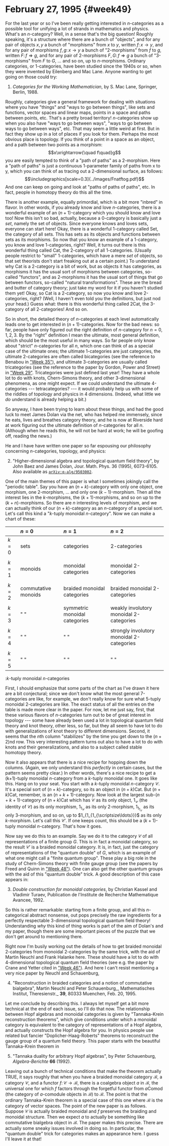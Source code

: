 # February 27, 1995 {#week49}

For the last year or so I've been really getting interested in
$n$-categories as a possible tool for unifying a lot of strands in
mathematics and physics. What's an $n$-category? Well, in a sense that's
the big question! Roughly speaking, it's a structure where there are a
bunch of "objects", and for any pair of objects $x,y$ a bunch of
"morphisms" from $x$ to $y$, written $f\colon x \to y$, and for any pair of
morphisms $f, g\colon x \to y$ a bunch of "2-morphisms" from $f$ to $g$, written $F\colon f \Rightarrow g$, and for any pair of 2-morphisms $F, G\colon f \Rightarrow g$ a bunch of
"3-morphisms" from $F$ to $G$, ... and so on, up to $n$-morphisms. Ordinary
categories, or 1-categories, have been studied since the 1940s or so,
when they were invented by Eilenberg and Mac Lane. Anyone wanting to get
going on those could try:

1) _Categories for the Working Mathematician_, by S. Mac Lane, Springer, Berlin, 1988.

Roughly, categories give a general framework for dealing with situations
where you have "things" and "ways to go between things", like sets
and functions, vector spaces and linear maps, points in a space and
paths between points, etc. That's a pretty broad territory!
$n$-categories show up when you also have "ways to go between ways",
"ways to go between ways to go between ways", etc. That may seem a
little weird at first. But in fact they show up in a lot of places if
you look for them. Perhaps the most obvious place is topology. If you
think of a point in a space as an object, and a path between two points
as a morphism:
$$x\xrightarrow{\quad f\quad}g$$
you are easily tempted to think of a "path of paths" as a 2-morphism.
Here a "path of paths" is just a continuous 1-parameter family of
paths from x to y, which you can think of as tracing out a 2-dimensional
surface, as follows:
$$\includegraphics[scale=0.3]{../images/Fnatftog.pdf}$$
And one can keep on going and look at "paths of paths of paths", etc.
In fact, people in homotopy theory do this all the time.

There is another example, equally primordial, which is a bit more
"inbred" in flavor. In other words, if you already know and love
$n$-categories, there is a wonderful example of an $(n+1)$-category which
you should know and love too! Now this isn't so bad, actually, because
a 0-category is basically just a *set*, namely the set of objects. Since
everyone knows and loves sets, everyone can start here! Okay, there is a
wonderful 1-category called Set, the category of all sets. This has sets
as its objects and functions between sets as its morphisms. So now that
you know an example of a 1-category, you know and love 1-categories,
right? Well, it turns out there is this wonderful thing called Cat, the
2-category of all 1-categories. (Usually people restrict to "small"
1-categories, which have a mere *set* of objects, so that set theorists
don't start freaking out at a certain point.) To understand why Cat is
a 2-category is a bit of work, but as objects it has categories, as
morphisms it has the usual sort of morphisms between categories,
so-called "functors", and as 2-morphisms it has the usual sort of
things that go between functors, so-called "natural transformations".
These are the bread and butter of category theory; just take my word for
it if you haven't studied them yet! Okay, so Cat is a 2-category, so
now you know and love 2-categories, right? (Well, I haven't even told
you the definitions, but just nod your head.) Guess what: there is this
wonderful thing called 2Cat, the 3-category of all 2-categories! And so
on.

So in short, the detailed theory of $n$-categories at each level
automatically leads one to get interested in $(n+1)$-categories. Now for
the bad news: so far, people have only figured out the right definition
of $n$-category for $n = 0, 1, 2, 3$. By the "right" definition I mean
the ultimate, most general definition, which should be the most useful
in many ways. So far people only know about "strict" $n$-categories for
all $n$, which one can think of as a special case of the ultimate ones;
the ultimate 1-categories are just categories, the ultimate 2-categories
are often called bicategories (see the reference to Benabou in
["Week 35"](#week35)), and ultimate 3-categories are usually called
tricategories (see the reference to the paper by Gordon, Power and
Street) in ["Week 29"](#week29). Tricategories were just defined last
year! They have a whole lot to do with knots, Chern-Simons theory, and
other 3-dimensional phenomena, as one might expect. If we could
understand the ultimate 4-categories --- tetracategories? --- it would
probably help us with some of the riddles of topology and physics in 4
dimensions. (Indeed, what little we *do* understand is already helping a
bit.)

So anyway, I have been trying to learn about these things, and had the
good luck to meet James Dolan via the net, who has helped me immensely,
since he eats, lives and breathes category theory, and he is now at
Riverside hard at work figuring out the ultimate definition of
$n$-categories for all $n$. (Although when he reads this, he will not be
hard at work; he will be goofing off, reading the news.)

He and I have have written one paper so far espousing our philosophy
concerning $n$-categories, topology, and physics:

2) "Higher-dimensional algebra and topological quantum field theory", by John Baez and James Dolan, Jour. Math. Phys. 36 (1995), 6073-6105. Also available as [`arXiv:q-alg/9503002`](http://arxiv.org/abs/q-alg/9503002).

One of the main themes of this paper is what I sometimes jokingly call
the "periodic table". Say you have an $(n+k)$-category with only one
object, one morphism, one 2-morphism, ... and only one $(k-1)$-morphism.
Then all the interest lies in the $k$-morphisms, the $(k+1)$-morphisms, and
so on up to the $(k+n)$-morphisms. So there are $n$ interesting levels of
morphism, and we can actually think of our $(n+k)$-category as an
$n$-category of a special sort. Let's call this kind a "$k$-tuply monoidal
$n$-category". Now we can make a chart of these:

|       | $n=0$ | $n=1$ | $n=2$ |
| ----- | :--- | :--- | :--- |
| $k=0$ | sets | categories | 2-categories |
| | | | |
| $k=1$ | monoids | monoidal categories | monoidal 2-categories |
| | | | |
| $k=2$ | commutative monoids | braided monoidal categories | braided monoidal 2-categories |
| | | | |
| $k=3$ | " " | symmetric monoidal categories | weakly involutory monoidal 2-categories |
| | | | |
| $k=4$ | " " | " " | strongly involutory monoidal 2-categories |
| | | | |
| $k=5$ | " " | " " | " " |

:$k$-tuply monoidal $n$-categories

First, I should emphasize that some parts of the chart as I've drawn it
here are a bit conjectural; since we don't know what the most general
7-categories are like, for example, we don't really know for sure what
5-tuply monoidal 2-categories are like. The exact status of all the
entries on the table is made more clear in the paper. For now, let me
just say, first, that these various flavors of $n$-categories turn out to
be of great interest in topology --- some have already been used a lot in
topological quantum field theory and knot theory, other less, so far,
but they all seem to have lot to do with generalizations of knot theory
to different dimensions. Second, it seems that the $n$th column
"stabilizes" by the time you get down to the $(n+2)$nd row. This very
interesting pattern turns out also to have a lot to do with knots and
their generalizations, and also to a subject called stable homotopy
theory.

Now it also appears that there is a nice recipe for hopping down the
columns. (Again, we only understand this *perfectly* in certain cases,
but the pattern seems pretty clear.) In other words, there's a nice
recipe to get a (k+1)-tuply monoidal $n$-category from a $k$-tuply monoidal
one. It goes like this. Hang on to your seat. You start with a $k$-tuply
monoidal $n$-category $\mathcal{C}$. It's a special sort of $(n+k)$-category, so its an
object in $(n+k)\mathsf{Cat}$. But $(n+k)\mathsf{Cat}$, remember, is an $(n+k+1)$-category. Now
look at the largest sub-$(n+k+1)$-category of $(n+k)\mathsf{Cat}$ which has $\mathcal{C}$ as its
only object, $1_{\mathcal{C}}$ (the identity of $\mathcal{C}$) as its only morphism, $1_{1_{\mathcal{C}}}$ as
its only 2-morphism, $1_{1_{1_{\mathcal{C}}}}$ as its only 3-morphism, and so on, up to
$1_{1_{1_{\scriptsize\ldots}}}$ as its only $k$-morphism. Let's call this $\mathcal{C}'$. If one
keeps count, this should be a $(k+1)$-tuply monoidal $n$-category. That's
how it goes.

Now say we do this to an example. Say we do it to the category $\mathcal{C}$ of all
representations of a finite group $G$. This is in fact a monoidal
category, so the result $\mathcal{C}'$ is a braided monoidal category. It is, in
fact, just the category of representations of the "quantum double" of
$G$, which is an example of what one might call a "finite quantum
group". These play a big role in the study of Chern-Simons theory with
finite gauge group (see the papers by Freed and Quinn in
["Week 48"](#week48)). One can also get the other quantum groups with
the aid of this "quantum double" trick. A good description of this
case appears in:

3) _Double construction for monoidal categories_, by Christian Kassel and Vladimir Turaev, Publication de l'Institute de Recherche Mathematique Avancee, 1992.

So this is rather remarkable: starting from a finite group, and all this
$n$-categorical abstract nonsense, out pops precisely the raw ingredients
for a perfectly respectable 3-dimensional topological quantum field
theory! Understanding *why* this kind of thing works is part of the aim
of Dolan's and my paper, though there are some important pieces of the
puzzle that we don't get around to mentioning there.

Right now I'm busily working out the details of how to get braided
monoidal 2-categories from monoidal 2-categories by the same trick, with
the aid of Martin Neuchl and Frank Halanke here. These should have a lot
to do with 4-dimensional topological quantum field theories (see e.g.
the paper by Crane and Yetter cited in ["Week 46"](#week46)). And here
I can't resist mentioning a very nice paper by Neuchl and Schauenburg,

4) "Reconstruction in braided categories and a notion of commutative bialgebra", Martin Neuchl and Peter Schauenburg,_ Mathematisches Institut, Theresienstr._ **39**, 80333 Muenchen, Feb. 20, 1995.

Let me conclude by describing this. I always let myself get a bit more
technical at the end of each issue, so I'll do that now. The
relationship between Hopf algebras and monoidal categories is given by
"Tannaka-Krein reconstruction theorems", which give conditions under
which a monoidal category is equivalent to the category of
representations of a Hopf algebra, and actually constructs the Hopf
algebra for you. In physics people use related but fancier
"Doplicher-Haag-Roberts" theorems to reconstruct the gauge group of a
quantum field theory. This paper starts with the beautiful Tannaka-Krein
theorem in

5) "Tannaka duality for arbitrary Hopf algebras", by Peter Schauenburg, _Algebra-Berichte_ **66** (1992).

Leaving out a bunch of technical conditions that make the theorem
actually TRUE, it says roughly that when you have a braided monoidal
category $\mathcal{B}$, a category $\mathcal{C}$, and a functor $f\colon \mathcal{C} \to \mathcal{B}$, there is a coalgebra
object $a$ in $\mathcal{B}$, the universal one for which $f$ factors through the
forgetful functor from $a\mathsf{Comod}$ (the category of $a$-comodule objects in $\mathcal{B}$)
to $\mathcal{B}$. The point is that the ordinary Tannaka-Krein theorem is a special
case of this one where $\mathcal{B}$ is the category of vector spaces. The point of
the new paper is as follows. Suppose $\mathcal{C}$ is actually braided monoidal and
$f$ preserves the braiding and monoidal structure. Then we expect $a$ to
actually be something like commutative bialgebra object in $\mathcal{B}$. The paper
makes this precise. There are actually some sneaky issues involved in
doing so. In particular, the "quantum double" trick for categories
makes an appearance here. I guess I'll leave it at that!

